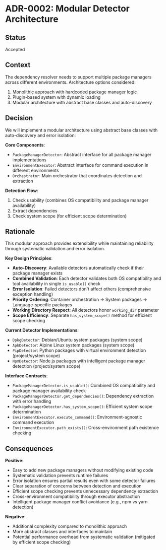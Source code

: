 # ADR-0002: Modular Detector Architecture

## Status

Accepted

## Context

The dependency resolver needs to support multiple package managers across different environments. Architecture options considered:

1. Monolithic approach with hardcoded package manager logic
2. Plugin-based system with dynamic loading
3. Modular architecture with abstract base classes and auto-discovery

## Decision

We will implement a modular architecture using abstract base classes with auto-discovery and error isolation:

**Core Components**:

- `PackageManagerDetector`: Abstract interface for all package manager implementations
- `EnvironmentExecutor`: Abstract interface for command execution in different environments
- `Orchestrator`: Main orchestrator that coordinates detection and extraction

**Detection Flow**:

1. Check usability (combines OS compatibility and package manager availability)
2. Extract dependencies
3. Check system scope (for efficient scope determination)

## Rationale

This modular approach provides extensibility while maintaining reliability through systematic validation and error isolation.

**Key Design Principles**:

- **Auto-Discovery**: Available detectors automatically check if their package manager exists
- **Combined Validation**: Each detector validates both OS compatibility and tool availability in single `is_usable()` check
- **Error Isolation**: Failed detectors don't affect others (comprehensive exception handling)
- **Priority Ordering**: Container orchestration → System packages → Language-specific packages
- **Working Directory Respect**: All detectors honor `working_dir` parameter
- **Scope Efficiency**: Separate `has_system_scope()` method for efficient scope checking

**Current Detector Implementations**:

- `DpkgDetector`: Debian/Ubuntu system packages (system scope)
- `ApkDetector`: Alpine Linux system packages (system scope)
- `PipDetector`: Python packages with virtual environment detection (project/system scope)
- `NpmDetector`: Node.js packages with intelligent package manager detection (project/system scope)

**Interface Contracts**:

- `PackageManagerDetector.is_usable()`: Combined OS compatibility and package manager availability check
- `PackageManagerDetector.get_dependencies()`: Dependency extraction with error handling
- `PackageManagerDetector.has_system_scope()`: Efficient system scope determination
- `EnvironmentExecutor.execute_command()`: Environment-agnostic command execution
- `EnvironmentExecutor.path_exists()`: Cross-environment path existence checking

## Consequences

**Positive**:

- Easy to add new package managers without modifying existing code
- Systematic validation prevents runtime failures
- Error isolation ensures partial results even with some detector failures
- Clear separation of concerns between detection and execution
- Efficient scope checking prevents unnecessary dependency extraction
- Cross-environment compatibility through executor abstraction
- Intelligent package manager conflict avoidance (e.g., npm vs yarn detection)

**Negative**:

- Additional complexity compared to monolithic approach
- More abstract classes and interfaces to maintain
- Potential performance overhead from systematic validation (mitigated by efficient scope checking)
